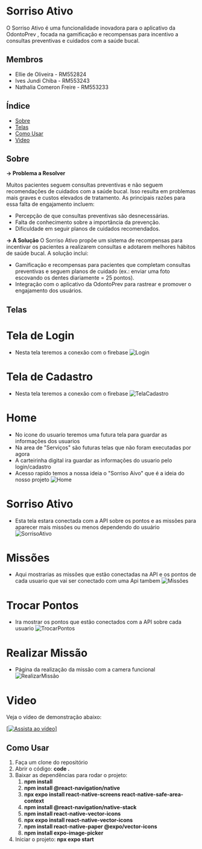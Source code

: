 # Sorriso Ativo

O Sorriso Ativo é uma funcionalidade inovadora para o aplicativo da OdontoPrev , focada na gamificação e recompensas para incentivo a consultas preventivas e cuidados com a saúde bucal.

## Membros

- Ellie de Oliveira - RM552824
- Ives Jundi Chiba - RM553243
- Nathalia Comeron Freire - RM553233

## Índice

- [Sobre](#sobre)
- [Telas](#telas)
- [Como Usar](#como-usar)
- [Video](#video)

## Sobre

**-> Problema a Resolver**

Muitos pacientes seguem consultas preventivas e não seguem recomendações de cuidados com a saúde bucal. Isso resulta em problemas mais graves e custos elevados de tratamento. As principais razões para essa falta de engajamento incluem:

- Percepção de que consultas preventivas são desnecessárias.
- Falta de conhecimento sobre a importância da prevenção.
- Dificuldade em seguir planos de cuidados recomendados.

**-> A Solução**
O Sorriso Ativo propõe um sistema de recompensas para incentivar os pacientes a realizarem consultas e adotarem melhores hábitos de saúde bucal. A solução inclui:

- Gamificação e recompensas para pacientes que completam consultas preventivas e seguem planos de cuidado (ex.: enviar uma foto escovando os dentes diariamente = 25 pontos).
- Integração com o aplicativo da OdontoPrev para rastrear e promover o engajamento dos usuários.

## Telas

# **Tela de Login**
- Nesta tela teremos a conexão com o firebase 
![Login](https://github.com/user-attachments/assets/c8460fd1-c39b-40d5-93e6-3bd75bba7ea3)



# **Tela de Cadastro**
- Nesta tela teremos a conexão com o firebase
![TelaCadastro](https://github.com/user-attachments/assets/a46bf03e-ecf6-474e-af19-277283699a27)



# **Home**
- No icone do usuario teremos uma futura tela para guardar as informações dos usuarios
- Na area de "Serviços" são futuras telas que não foram executadas por agora
- A carteirinha digital ira guardar as informações do usuario pelo login/cadastro
- Acesso rapido temos a nossa ideia o "Sorriso Aivo" que é a ideia do nosso projeto
![Home](https://github.com/user-attachments/assets/1caf1131-6bc1-496a-8bc3-70f1fcbcf18a)


# **Sorriso Ativo**
- Esta tela estara conectada com a API sobre os pontos e as missões para aparecer mais missões ou menos dependendo do usuário
![SorrisoAtivo](https://github.com/user-attachments/assets/93117228-0c4c-49aa-ad55-b2be359691dd)


# **Missões**
- Aqui mostrarias as missões que estão conectadas na API e os pontos de cada usuario que vai ser conectado com uma Api tambem
![Missões](https://github.com/user-attachments/assets/f8fe5a01-545c-40cd-bb6c-ff938e47137e)



# **Trocar Pontos**
- Ira mostrar os pontos que estão conectados com a API sobre cada usuario
![TrocarPontos](https://github.com/user-attachments/assets/15e345fb-9be4-44eb-92a7-659609aad957)


# **Realizar Missão**
- Página da realização da missão com a camera funcional
![RealizarMissão](https://github.com/user-attachments/assets/e99e1d9f-2818-498e-adb9-21964ff557dc)


# Video

Veja o vídeo de demonstração abaixo:

[[![Assista ao vídeo]((https://youtube.com/shorts/zjMAg_NTHAA?feature=share))]](https://youtube.com/shorts/zjMAg_NTHAA?feature=share)


## Como Usar

1. Faça um clone do repositório
2. Abrir o código: **code .**
3. Baixar as dependências para rodar o projeto:
   1. **npm install**
   2. **npm install @react-navigation/native**
   3. **npx expo install react-native-screens react-native-safe-area-context**
   4. **npm install @react-navigation/native-stack**
   5. **npm install react-native-vector-icons**
   6. **npx expo install react-native-vector-icons**
   7. **npm install react-native-paper @expo/vector-icons**
   8. **npm install expo-image-picker**
4. Iniciar o projeto: **npx expo start**
